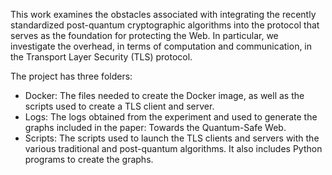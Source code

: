 This work examines the obstacles associated with integrating the recently standardized post-quantum cryptographic algorithms into the protocol that serves as 
the foundation for protecting the Web. In particular, we investigate the overhead, in terms of computation and communication, in the Transport Layer Security (TLS) protocol.


The project has three folders:

- Docker: The files needed to create the Docker image, as well as the scripts used to create a TLS client and server.
- Logs: The logs obtained from the experiment and used to generate the graphs included in the paper: Towards the Quantum-Safe Web.
- Scripts: The scripts used to launch the TLS clients and servers with the various traditional and post-quantum algorithms. It also includes Python programs to create the graphs.
